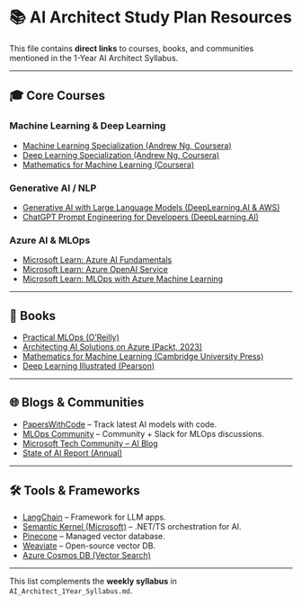 
# 📚 AI Architect Study Plan Resources

This file contains **direct links** to courses, books, and communities mentioned in the 1-Year AI Architect Syllabus.  

---

## 🎓 Core Courses

### Machine Learning & Deep Learning
- [Machine Learning Specialization (Andrew Ng, Coursera)](https://www.coursera.org/specializations/machine-learning-introduction)  
- [Deep Learning Specialization (Andrew Ng, Coursera)](https://www.coursera.org/specializations/deep-learning)  
- [Mathematics for Machine Learning (Coursera)](https://www.coursera.org/specializations/mathematics-machine-learning)  

### Generative AI / NLP
- [Generative AI with Large Language Models (DeepLearning.AI & AWS)](https://www.coursera.org/learn/generative-ai-with-llms)  
- [ChatGPT Prompt Engineering for Developers (DeepLearning.AI)](https://learn.deeplearning.ai/chatgpt-prompt-eng)  

### Azure AI & MLOps
- [Microsoft Learn: Azure AI Fundamentals](https://learn.microsoft.com/en-us/training/paths/get-started-with-artificial-intelligence-on-azure/)  
- [Microsoft Learn: Azure OpenAI Service](https://learn.microsoft.com/en-us/training/paths/explore-azure-openai/)  
- [Microsoft Learn: MLOps with Azure Machine Learning](https://learn.microsoft.com/en-us/training/paths/mlops/)  

---

## 📘 Books

- [Practical MLOps (O’Reilly)](https://www.oreilly.com/library/view/practical-mlops/9781098103019/)  
- [Architecting AI Solutions on Azure (Packt, 2023)](https://www.packtpub.com/product/architecting-ai-solutions-on-azure/9781803240852)  
- [Mathematics for Machine Learning (Cambridge University Press)](https://mml-book.github.io/)  
- [Deep Learning Illustrated (Pearson)](https://www.deeplearningillustrated.com/)  

---

## 🌐 Blogs & Communities

- [PapersWithCode](https://paperswithcode.com/) – Track latest AI models with code.  
- [MLOps Community](https://mlops.community/) – Community + Slack for MLOps discussions.  
- [Microsoft Tech Community – AI Blog](https://techcommunity.microsoft.com/t5/ai-cognitive-services-blog/bg-p/CognitiveServicesBlog)  
- [State of AI Report (Annual)](https://www.stateof.ai/)  

---

## 🛠 Tools & Frameworks

- [LangChain](https://www.langchain.com/) – Framework for LLM apps.  
- [Semantic Kernel (Microsoft)](https://learn.microsoft.com/en-us/semantic-kernel/) – .NET/TS orchestration for AI.  
- [Pinecone](https://www.pinecone.io/) – Managed vector database.  
- [Weaviate](https://weaviate.io/) – Open-source vector DB.  
- [Azure Cosmos DB (Vector Search)](https://learn.microsoft.com/en-us/azure/cosmos-db/vector-search-introduction)  

---

This list complements the **weekly syllabus** in `AI_Architect_1Year_Syllabus.md`.  
